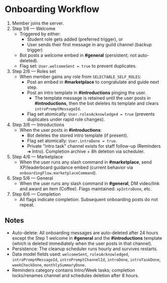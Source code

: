 # Onboarding Workflow

1. Member joins the server.
2. Step 1/6 — Welcome
   - Triggered by either:
     - Student role gets added (preferred trigger), or
     - User sends their first message in any guild channel (backup trigger)
   - Bot posts a welcome embed in **#general** (persistent; not auto-deleted).
   - Flag set: `User.welcomeSent = true` to prevent duplicates.
3. Step 2/6 — Roles set
   - When member gains any role from `SELECTABLE_SELF_ROLES`:
     - Post an embed in **#marketplace** to congratulate and guide next step.
     - Post an intro template in **#introductions** pinging the user.
       - The template message is retained until the user posts in **#introductions**, then the bot deletes its template and clears `introPromptMessageId`.
     - Flag set atomically: `User.rolesAcknowledged = true` (prevents duplicates under rapid role changes).
4. Step 3/6 — Introductions
   - When the user posts in **#introductions**:
     - Bot deletes the stored intro template (if present).
     - Flag set atomically: `User.introDone = true`.
     - Private "intro task" channel exists for staff follow-up (Reminders ➜ Intro). Completion archive + 8h deletion via scheduler.
5. Step 4/6 — Marketplace
   - When the user runs any slash command in **#marketplace**, send XP/leaderboard guidance embed (current behavior via `onboardingFlow.marketplaceCommand`).
6. Step 5/6 — General
   - When the user runs any slash command in **#general**, DM video/link and award an item (Coffee). Flags maintained: `xpIntroDone`, etc.
7. Step 6/6 — Completion
   - All flags indicate completion. Subsequent onboarding posts do not repeat.

## Notes
- Auto-delete: All onboarding messages are auto-deleted after 24 hours except the Step 1 welcome in **#general** and the **#introductions** template (which is deleted immediately when the user posts in that channel).
- Persistence: The cleanup scheduler runs hourly and survives restarts.
- Data model fields used: `welcomeSent`, `rolesAcknowledged`, `introPromptMessageId`, `introPromptChannelId`, `introDone`, `introTaskDone`, `weekCheckDone`, `monthlySummaryDone`.
- Reminders category contains Intro/Week tasks; completion locks/renames channel and schedules deletion after 8 hours.
